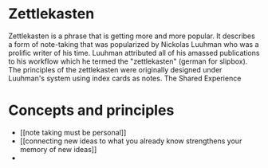 # Zettlekasten
Zettlekasten is a phrase that is getting more and more popular. It describes a form of note-taking that was popularized by Nickolas Luuhman who was a prolific writer of his time. Luuhman attributed all of his amassed publications to his workflow which he termed the "zettlekasten" (german for slipbox). The principles of the zettlekasten were originally designed under Luuhman's system using index cards as notes. The Shared Experience

# Concepts and principles
- [[note taking must be personal]]
- [[connecting new ideas to what you already know strengthens your memory of new ideas]]
- 
